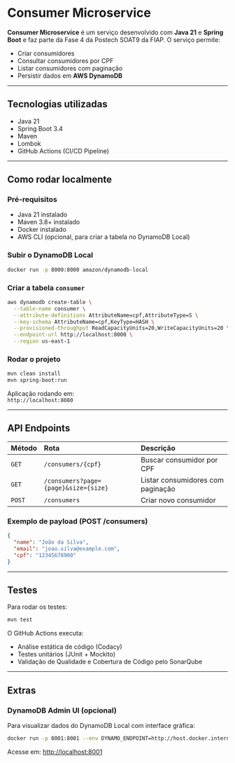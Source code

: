 # Consumer Microservice

**Consumer Microservice** é um serviço desenvolvido com **Java 21** e **Spring Boot** e faz parte da Fase 4 da Postech SOAT9 da FIAP. O serviço permite:

- Criar consumidores
- Consultar consumidores por CPF
- Listar consumidores com paginação
- Persistir dados em **AWS DynamoDB**

---

## Tecnologias utilizadas

- Java 21
- Spring Boot 3.4
- Maven
- Lombok
- GitHub Actions (CI/CD Pipeline)

---

## Como rodar localmente

### Pré-requisitos

- Java 21 instalado
- Maven 3.8+ instalado
- Docker instalado
- AWS CLI (opcional, para criar a tabela no DynamoDB Local)

### Subir o DynamoDB Local

```bash
docker run -p 8000:8000 amazon/dynamodb-local
```

### Criar a tabela `consumer`

```bash
aws dynamodb create-table \
  --table-name consumer \
  --attribute-definitions AttributeName=cpf,AttributeType=S \
  --key-schema AttributeName=cpf,KeyType=HASH \
  --provisioned-throughput ReadCapacityUnits=20,WriteCapacityUnits=20 \
  --endpoint-url http://localhost:8000 \
  --region us-east-1
```

### Rodar o projeto

```bash
mvn clean install
mvn spring-boot:run
```

Aplicação rodando em:  
`http://localhost:8080`

---

## API Endpoints

| Método | Rota | Descrição |
|:-------|:-----|:----------|
| `GET` | `/consumers/{cpf}` | Buscar consumidor por CPF |
| `GET` | `/consumers?page={page}&size={size}` | Listar consumidores com paginação |
| `POST` | `/consumers` | Criar novo consumidor |

### Exemplo de payload (POST /consumers)

```json
{
  "name": "João da Silva",
  "email": "joao.silva@example.com",
  "cpf": "12345678900"
}
```

---

## Testes

Para rodar os testes:

```bash
mvn test
```

O GitHub Actions executa:

- Análise estática de código (Codacy)
- Testes unitários (JUnit + Mockito)
- Validação de Qualidade e Cobertura de Código pelo SonarQube

---

## Extras

### DynamoDB Admin UI (opcional)

Para visualizar dados do DynamoDB Local com interface gráfica:

```bash
docker run -p 8001:8001 --env DYNAMO_ENDPOINT=http://host.docker.internal:8000 aaronshaf/dynamodb-admin
```

Acesse em: [http://localhost:8001](http://localhost:8001)
